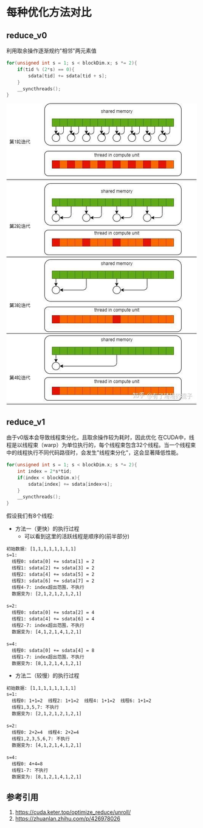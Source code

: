 # 每种优化方法对比
## reduce_v0
利用取余操作逐渐规约"相邻"两元素值
```cpp
for(unsigned int s = 1; s < blockDim.x; s *= 2){
    if(tid % (2*s) == 0){
        sdata[tid] += sdata[tid + s];
    }
    __syncthreads();
}
```
![alt text](pics/v0.png)

## reduce_v1
由于v0版本会导致线程束分化，且取余操作较为耗时，因此优化
在CUDA中，线程是以线程束（warp）为单位执行的，每个线程束包含32个线程。当一个线程束中的线程执行不同代码路径时，会发生"线程束分化"，这会显著降低性能。
```cpp
for(unsigned int s = 1; s < blockDim.x; s *= 2){
    int index = 2*s*tid;
    if(index < blockDim.x){
        sdata[index] += sdata[index+s];
    }
    __syncthreads();
}
```
假设我们有8个线程:
- 方法一（更快）的执行过程
    - 可以看到这里的活跃线程是顺序的(前半部分)   
```
初始数据: [1,1,1,1,1,1,1,1]
s=1: 
  线程0: sdata[0] += sdata[1] = 2
  线程1: sdata[2] += sdata[3] = 2
  线程2: sdata[4] += sdata[5] = 2
  线程3: sdata[6] += sdata[7] = 2
  线程4-7: index超出范围，不执行
  数据变为: [2,1,2,1,2,1,2,1]

s=2:
  线程0: sdata[0] += sdata[2] = 4
  线程1: sdata[4] += sdata[6] = 4
  线程2-7: index超出范围，不执行
  数据变为: [4,1,2,1,4,1,2,1]

s=4:
  线程0: sdata[0] += sdata[4] = 8
  线程1-7: index超出范围，不执行
  数据变为: [8,1,2,1,4,1,2,1]
```

- 方法二（较慢）的执行过程
```
初始数据: [1,1,1,1,1,1,1,1]
s=1: 
  线程0: 1+1=2  线程2: 1+1=2  线程4: 1+1=2  线程6: 1+1=2
  线程1,3,5,7: 不执行
  数据变为: [2,1,2,1,2,1,2,1]

s=2:
  线程0: 2+2=4  线程4: 2+2=4
  线程1,2,3,5,6,7: 不执行
  数据变为: [4,1,2,1,4,1,2,1]

s=4:
  线程0: 4+4=8
  线程1-7: 不执行
  数据变为: [8,1,2,1,4,1,2,1]
```

## 参考引用
1. https://cuda.keter.top/optimize_reduce/unroll/
2. https://zhuanlan.zhihu.com/p/426978026